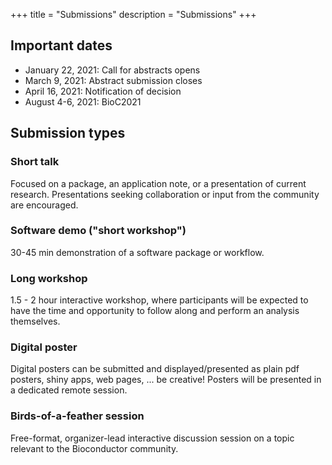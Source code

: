 +++
title = "Submissions"
description = "Submissions"
+++

## Important dates

* January 22, 2021: Call for abstracts opens
* March 9, 2021: Abstract submission closes
* April 16, 2021: Notification of decision
* August 4-6, 2021: BioC2021

## Submission types

### Short talk
Focused on a package, an application note, or a presentation of current research. Presentations seeking collaboration or input from the community are encouraged.

### Software demo ("short workshop")
30-45 min demonstration of a software package or workflow.

### Long workshop
1.5 - 2 hour interactive workshop, where participants will be expected to have the time and opportunity to follow along and perform an analysis themselves.

### Digital poster
Digital posters can be submitted and displayed/presented as plain pdf posters, shiny apps, web pages, ... be creative! Posters will be presented in a dedicated remote session.

### Birds-of-a-feather session
Free-format, organizer-lead interactive discussion session on a topic relevant to the Bioconductor community. 